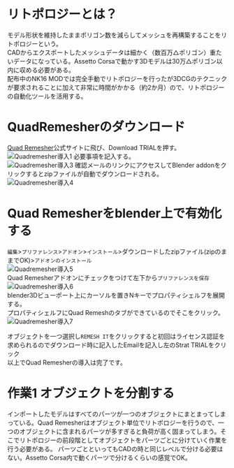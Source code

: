 # リトポロジーとは？
モデル形状を維持したままポリゴン数を減らしてメッシュを再構築することをリトポロジーという。  
CADからエクスポートしたメッシュデータは細かく（数百万△ポリゴン）重たいデータになっている。Assetto Corsaで動かす3Dモデルは30万△ポリゴン以内に収める必要がある。  
配布中のNK16 MODでは完全手動でリトポロジーを行ったが3DCGのテクニックが要求されることに加えて非常に時間がかかる（約2か月）ので、リトポロジーの自動化ツールを活用する。

# QuadRemesherのダウンロード  
[Quad Remesher](https://exoside.com/quadremesher/)公式サイトに飛び、Download TRIALを押す。
![Quadremesher導入1](https://user-images.githubusercontent.com/81402033/122494242-fbb04c80-d023-11eb-80bf-80b29b7674ce.png)
必要事項を記入する。  
![Quadremesher導入3](https://user-images.githubusercontent.com/81402033/122494346-28fcfa80-d024-11eb-8ce0-a8e114dc8f20.png)
確認メールのリンクにアクセスしてBlender addonをクリックするとzipファイルが自動でダウンロードされる。  
![Quadremesher導入4](https://user-images.githubusercontent.com/81402033/122496551-ebe63780-d026-11eb-9814-57ec5d2da83a.png)

# Quad Remesherをblender上で有効化する  
`編集`>`プリファレンス`>`アドオン`>`インストール`>ダウンロードしたzipファイル(zipのままでOK)>`アドオンのインストール`  
![Quadremesher導入5](https://user-images.githubusercontent.com/81402033/122497580-872bdc80-d028-11eb-9001-ef4adb8a76f6.png)  
Quad Remesherアドオンにチェックをつけて左下から`プリファレンスを保存`  
![Quadremesher導入6](https://user-images.githubusercontent.com/81402033/122497795-f275ae80-d028-11eb-9629-167f0ec1d135.png)  
blender3Dビューポート上にカーソルを置きNキーでプロパティシェルフを展開する。  
プロパティシェルフにQuad Remeshのタブができているのでそこをクリック。  
![Quadremesher導入7](https://user-images.githubusercontent.com/81402033/122498285-cdce0680-d029-11eb-819a-1d6e88417aff.png)  

オブジェクトを一つ選択し`REMESH IT`をクリックすると初回はライセンス認証を求められるのでダウンロード時に記入したEmailを記入し左のStrat TRIALをクリック  
以上でQuad Remesherの導入は完了です。

# 作業1 オブジェクトを分割する
インポートしたモデルはすべてのパーツが一つのオブジェクトにまとまってしまっている。Quad Remesherはオブジェクト単位でリトポロジーを行うので、一つのオブジェクトに含まれるパーツが多すぎると負荷が高く固まってしまう。そこでリトポロジーの前段階としてオブジェクトをパーツごとに分けていく作業を行う必要がある。
パーツごとといってもCADの時と同じレベルで分ける必要はない。Assetto Corsa内で動くパーツで分けるくらいの感覚でOK。







